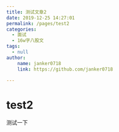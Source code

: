 ```yaml
---
title: 测试文章2
date: 2019-12-25 14:27:01 
permalink: /pages/test2
categories:
  - 面试
  - 16w字八股文
tags:
  - null 
author:
    name: janker0718 
    link: https://github.com/janker0718

---
```

# test2

测试一下
